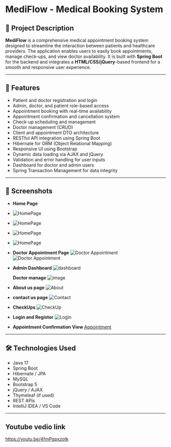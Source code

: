 # MediFlow - Medical Booking System

## 📌 Project Description
**MediFlow** is a comprehensive medical appointment booking system designed to streamline the interaction between patients and healthcare providers. The application enables users to easily book appointments, manage check-ups, and view doctor availability. It is built with **Spring Boot** for the backend and integrates a **HTML/CSS/jQuery**-based frontend for a smooth and responsive user experience.

---

## 🚀 Features

- Patient and doctor registration and login
- Admin, doctor, and patient role-based access
- Appointment booking with real-time availability
- Appointment confirmation and cancellation system
- Check-up scheduling and management
- Doctor management (CRUD)
- Client and appointment DTO architecture
- RESTful API integration using Spring Boot
- Hibernate for ORM (Object Relational Mapping)
- Responsive UI using Bootstrap
- Dynamic data loading via AJAX and jQuery
- Validation and error handling for user inputs
- Dashboard for doctor and admin users
- Spring Transaction Management for data integrity

---

## 📸 Screenshots

- **Home Page**
- ![HomePage](https://github.com/nimilamudalige/Medical_Booking_System/blob/ef39b162d5663a9aa85d990fe5a8f10ab9bb21e0/Screenshot%20(70).png)
- ![HomePage](https://github.com/nimilamudalige/Medical_Booking_System/blob/ef39b162d5663a9aa85d990fe5a8f10ab9bb21e0/Screenshot%20(71).png)
- ![HomePage](https://github.com/nimilamudalige/Medical_Booking_System/blob/ef39b162d5663a9aa85d990fe5a8f10ab9bb21e0/Screenshot%20(72).png)
- ![HomePage](https://github.com/nimilamudalige/Medical_Booking_System/blob/ef39b162d5663a9aa85d990fe5a8f10ab9bb21e0/Screenshot%20(73).png)

- **Doctor Appointment Page**
![Doctor Appointment](https://github.com/nimilamudalige/Medical_Booking_System/blob/786d4bd75c86a59c4d61cfb479f06134b4ede97b/Screenshot%20(80).png)
![Doctor Appointment](https://github.com/nimilamudalige/Medical_Booking_System/blob/786d4bd75c86a59c4d61cfb479f06134b4ede97b/Screenshot%20(81).png)

- **Admin Dashboard**
  ![dashboard](https://github.com/nimilamudalige/Medical_Booking_System/blob/17bb404e7c278d32feb47df9476360dc110ae0c1/Screenshot%20(85).png)

   **Doctor manage**
  ![image](https://github.com/nimilamudalige/Medical_Booking_System/blob/4dc7d6ea69909356db28c4263c2ff2adb352d55d/Screenshot%20(87).png)
- **About us page**
  ![About](https://github.com/nimilamudalige/Medical_Booking_System/blob/786d4bd75c86a59c4d61cfb479f06134b4ede97b/Screenshot%20(79).png)
- **contact us page**
  ![Contact](https://github.com/nimilamudalige/Medical_Booking_System/blob/786d4bd75c86a59c4d61cfb479f06134b4ede97b/Screenshot%20(78).png)
  
- **CheckUps**
  ![CheckUp](https://github.com/nimilamudalige/Medical_Booking_System/blob/4dc7d6ea69909356db28c4263c2ff2adb352d55d/Screenshot%20(88).png)
  
- **Login and Registor**
![Login](https://github.com/nimilamudalige/Medical_Booking_System/blob/17bb404e7c278d32feb47df9476360dc110ae0c1/Screenshot%20(83).png)

  
- **Appointment Confirmation View**
  [Appointment](https://github.com/nimilamudalige/Medical_Booking_System/blob/17bb404e7c278d32feb47df9476360dc110ae0c1/Screenshot%20(82).png)
  
  
---

## 🛠️ Technologies Used

- Java 17
- Spring Boot
- Hibernate / JPA
- MySQL
- Bootstrap 5
- jQuery / AJAX
- Thymeleaf (if used)
- REST APIs
- IntelliJ IDEA / VS Code

---
## Youtube vedio link 
https://youtu.be/4fmPgpxzotk
